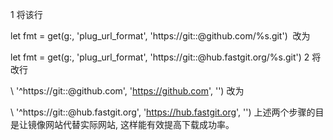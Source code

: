 1 将该行

let fmt = get(g:, 'plug_url_format', 'https://git::@github.com/%s.git')
 改为

let fmt = get(g:, 'plug_url_format', 'https://git::@hub.fastgit.org/%s.git')
2 将改行

\ '^https://git::@github\.com', 'https://github.com', '')
改为

\ '^https://git::@hub.fastgit\.org', 'https://hub.fastgit.org', '')
上述两个步骤的目是让镜像网站代替实际网站, 这样能有效提高下载成功率。
